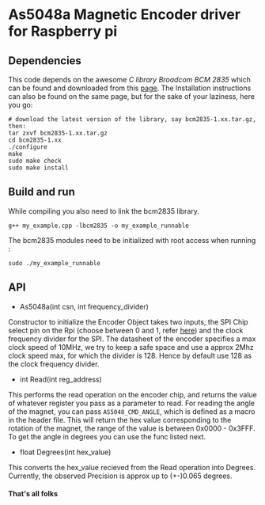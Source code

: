 # As5048a Magnetic Encoder driver for Raspberry pi

## Dependencies

This code depends on the awesome _C library Broadcom BCM 2835_ which can be found and downloaded from this [page](http://www.airspayce.com/mikem/bcm2835/). The Installation instructions can also be found on the same page, but for the sake of your laziness, here you go:

```
# download the latest version of the library, say bcm2835-1.xx.tar.gz, then:
tar zxvf bcm2835-1.xx.tar.gz
cd bcm2835-1.xx
./configure
make
sudo make check
sudo make install
```

## Build and run

While compiling you also need to link the bcm2835 library.

`g++ my_example.cpp -lbcm2835 -o my_example_runnable`

The bcm2835 modules need to be initialized with root access when running :

`sudo ./my_example_runnable`

## API

* As5048a(int csn, int frequency_divider)

Constructor to initialize the Encoder Object takes two inputs, the SPI Chip select pin on the Rpi (choose between 0 and 1, refer [here](https://www.raspberrypi.org/documentation/hardware/raspberrypi/spi/README.md)) and the clock frequency divider for the SPI. The datasheet of the encoder specifies a max clock speed of 10MHz, we try to keep a safe space and use a approx 2Mhz clock speed max, for which the divider is 128. Hence by default use 128 as the clock frequency divider.

* int Read(int reg_address)

This performs the read operation on the encoder chip, and returns the value of whatever register you pass as a parameter to read. For reading the angle of the magnet, you can pass `AS5048_CMD_ANGLE`, which is defined as a macro in the header file. This will return the hex value corresponding to the rotation of the magnet, the range of the value is between 0x0000 - 0x3FFF.
To get the angle in degrees you can use the func listed next.

* float Degrees(int hex_value)

This converts the hex_value recieved from the Read operation into Degrees. Currently, the observed Precision is approx up to (+-)0.065 degrees.

#### That's all folks
